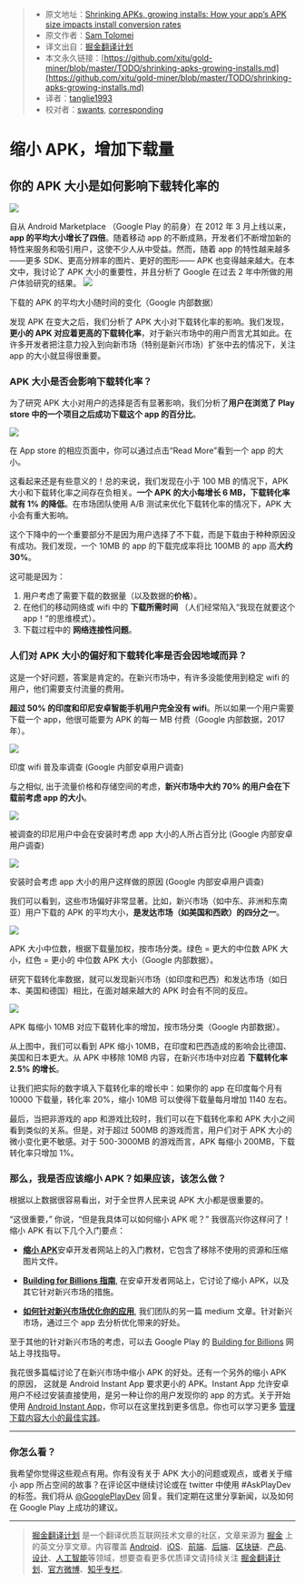 > * 原文地址：[Shrinking APKs, growing installs: How your app’s APK size impacts install conversion rates](https://medium.com/googleplaydev/shrinking-apks-growing-installs-5d3fcba23ce2)
> * 原文作者：[Sam Tolomei](https://medium.com/@samueltolomei?source=post_header_lockup)
> * 译文出自：[掘金翻译计划](https://github.com/xitu/gold-miner)
> * 本文永久链接：[https://github.com/xitu/gold-miner/blob/master/TODO/shrinking-apks-growing-installs.md](https://github.com/xitu/gold-miner/blob/master/TODO/shrinking-apks-growing-installs.md)
> * 译者：[tanglie1993](https://github.com/tanglie1993)
> * 校对者：[swants](http://www.swants.cn), [corresponding](https://github.com/corresponding)

# 缩小 APK，增加下载量

## 你的 APK 大小是如何影响下载转化率的

![](https://cdn-images-1.medium.com/max/800/0*f1gQ1k1n3_d4-x9t.)

自从 Android Marketplace （Google Play 的前身）在 2012 年 3 月上线以来，**app 的平均大小增长了四倍**。随着移动 app 的不断成熟，开发者们不断增加新的特性来服务和吸引用户，这使不少人从中受益。然而，随着 app 的特性越来越多——更多 SDK、更高分辨率的图片、更好的图形—— APK 也变得越来越大。在本文中，我讨论了 APK 大小的重要性，并且分析了 Google 在过去 2 年中所做的用户体验研究的结果。
![](https://cdn-images-1.medium.com/max/800/0*nLLV6VxsHaagxgCk.)

下载的 APK 的平均大小随时间的变化（Google 内部数据）

发现 APK 在变大之后，我们分析了 APK 大小对下载转化率的影响。我们发现，**更小的 APK 对应着更高的下载转化率**，对于新兴市场中的用户而言尤其如此。在许多开发者把注意力投入到向新市场（特别是新兴市场）扩张中去的情况下，关注 app 的大小就显得很重要。

### **APK 大小是否会影响下载转化率？**

为了研究 APK 大小对用户的选择是否有显著影响，我们分析了**用户在浏览了 Play store 中的一个项目之后成功下载这个 app 的百分比**。

![](https://cdn-images-1.medium.com/max/800/1*XxnZXaLarvTKJD-pnhVBUg.png)

在 App store  的相应页面中，你可以通过点击“Read More”看到一个 app 的大小。

这看起来还是有些意义的！总的来说，我们发现在小于 100 MB 的情况下，APK 大小和下载转化率之间存在负相关。**一个 APK 的大小每增长 6 MB，下载转化率就有 1% 的降低**。在市场团队使用 A/B 测试来优化下载转化率的情况下，APK 大小会有重大影响。

这个下降中的一个重要部分不是因为用户选择了不下载，而是下载由于种种原因没有成功。我们发现，一个 10MB 的 app 的下载完成率将比 100MB 的 app 高**大约 30%**。

这可能是因为：

1. 用户考虑了需要下载的数据量（以及数据的**价格**）。
2. 在他们的移动网络或 wifi 中的 **下载所需时间** （人们经常陷入“我现在就要这个 app！”的思维模式）。
3. 下载过程中的 **网络连接性问题**。

### **人们对 APK 大小的偏好和下载转化率是否会因地域而异？**

这是一个好问题，答案是肯定的。在新兴市场中，有许多没能使用到稳定 wifi 的用户，他们需要支付流量的费用。

**超过 50% 的印度和印尼安卓智能手机用户完全没有 wifi**。所以如果一个用户需要下载一个 app，他很可能要为 APK 的每一 MB 付费（Google 内部数据，2017年）。

![](https://cdn-images-1.medium.com/max/800/0*TNaKtrVPw31uV3me.)

印度 wifi 普及率调查 (Google 内部安卓用户调查)

与之相似, 出于流量价格和存储空间的考虑，**新兴市场中大约 70% 的用户会在下载前考虑 app 的大小**。

![](https://cdn-images-1.medium.com/max/800/0*OH32EpFgpqb-tm2P.)

被调查的印尼用户中会在安装时考虑 app 大小的人所占百分比 (Google 内部安卓用户调查)

![](https://cdn-images-1.medium.com/max/800/0*juzFS4rHk1SJqa5a.)

安装时会考虑 app 大小的用户这样做的原因 (Google 内部安卓用户调查)

我们可以看到，这些市场偏好非常显著。比如，新兴市场（如中东、非洲和东南亚）用户下载的 APK 的平均大小，**是发达市场（如美国和西欧）的四分之一**。

![](https://cdn-images-1.medium.com/max/800/0*PgaK63Sz_T4s0Ezw.)

APK 大小中位数，根据下载量加权，按市场分类。绿色 = 更大的中位数 APK 大小，红色 = 更小的 中位数 APK 大小（Google 内部数据）。

研究下载转化率数据，就可以发现新兴市场（如印度和巴西）和发达市场（如日本、美国和德国）相比，在面对越来越大的 APK 时会有不同的反应。

![](https://cdn-images-1.medium.com/max/800/1*oa_4HPWrqANWG7WKwJl3OQ.png)

APK 每缩小 10MB 对应下载转化率的增加，按市场分类（Google 内部数据）。

从上图中，我们可以看到 APK 缩小 10MB，在印度和巴西造成的影响会比德国、美国和日本更大。从 APK 中移除 10MB 内容，在新兴市场中对应着 **下载转化率 2.5% 的增长**。

让我们把实际的数字填入下载转化率的增长中：如果你的 app 在印度每个月有 10000 下载量，转化率 20%，缩小 10MB 可以使得下载量每月增加 1140 左右。

最后，当把非游戏的 app 和游戏比较时，我们可以在下载转化率和 APK 大小之间看到类似的关系。但是，对于超过 500MB 的游戏而言，用户们对于 APK 大小的微小变化更不敏感。对于 500-3000MB 的游戏而言，APK 每缩小 200MB，下载转化率只增加 1%。

### **那么，我是否应该缩小 APK？如果应该，该怎么做？**

根据以上数据很容易看出，对于全世界人民来说 APK 大小都是很重要的。

“这很重要，” 你说，“但是我具体可以如何缩小 APK 呢？” 我很高兴你这样问了！缩小 APK 有以下几个入门要点：

*   [**缩小 APK**](https://developer.android.com/topic/performance/reduce-apk-size.html)安卓开发者网站上的入门教材，它包含了移除不使用的资源和压缩图片文件。

*   [**Building for Billions 指南**](https://developer.android.com/develop/quality-guidelines/building-for-billions.html), 在安卓开发者网站上，它讨论了缩小 APK，以及其它针对新兴市场的措施。
*   [**如何针对新兴市场优化你的应用**](https://medium.com/googleplaydev/how-to-optimize-your-android-app-for-emerging-markets-7124c4180fc), 我们团队的另一篇 medium 文章。针对新兴市场，通过三个 app 去分析优化带来的好处。

至于其他的针对新兴市场的考虑，可以去 Google Play 的 [Building for Billions](https://developer.android.com/topic/billions/index.html) 网站上寻找指导。

我花很多篇幅讨论了在新兴市场中缩小 APK 的好处。还有一个另外的缩小 APK 的原因，
这就是 Android Instant App 要求更小的 APK。Instant App 允许安卓用户不经过安装直接使用，是另一种让你的用户发现你的 app 的方式。关于开始使用 [Android Instant App](https://developer.android.com/topic/instant-apps/index.html)，你可以在这里找到更多信息。你也可以学习更多 [管理下载内容大小的最佳实践](https://android-developers.googleblog.com/2017/08/android-instant-apps-best-practices-for.html)。

* * *

### 你怎么看？

我希望你觉得这些观点有用。你有没有关于 APK 大小的问题或观点，或者关于缩小 app 所占空间的故事？在评论区中继续讨论或在 twitter 中使用 #AskPlayDev 的标签。我们将从 [@GooglePlayDev](http://twitter.com/googleplaydev) 回复。我们定期在这里分享新闻，以及如何在 Google Play 上成功的建议。


---

> [掘金翻译计划](https://github.com/xitu/gold-miner) 是一个翻译优质互联网技术文章的社区，文章来源为 [掘金](https://juejin.im) 上的英文分享文章。内容覆盖 [Android](https://github.com/xitu/gold-miner#android)、[iOS](https://github.com/xitu/gold-miner#ios)、[前端](https://github.com/xitu/gold-miner#前端)、[后端](https://github.com/xitu/gold-miner#后端)、[区块链](https://github.com/xitu/gold-miner#区块链)、[产品](https://github.com/xitu/gold-miner#产品)、[设计](https://github.com/xitu/gold-miner#设计)、[人工智能](https://github.com/xitu/gold-miner#人工智能)等领域，想要查看更多优质译文请持续关注 [掘金翻译计划](https://github.com/xitu/gold-miner)、[官方微博](http://weibo.com/juejinfanyi)、[知乎专栏](https://zhuanlan.zhihu.com/juejinfanyi)。
